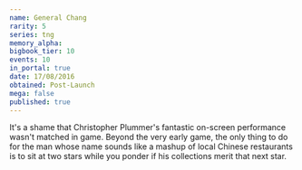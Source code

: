```yaml
---
name: General Chang
rarity: 5
series: tng
memory_alpha:
bigbook_tier: 10
events: 10
in_portal: true
date: 17/08/2016
obtained: Post-Launch
mega: false
published: true
---
```


It's a shame that Christopher Plummer's fantastic on-screen performance wasn't matched in game. Beyond the very early game, the only thing to do for the man whose name sounds like a mashup of local Chinese restaurants is to sit at two stars while you ponder if his collections merit that next star.
